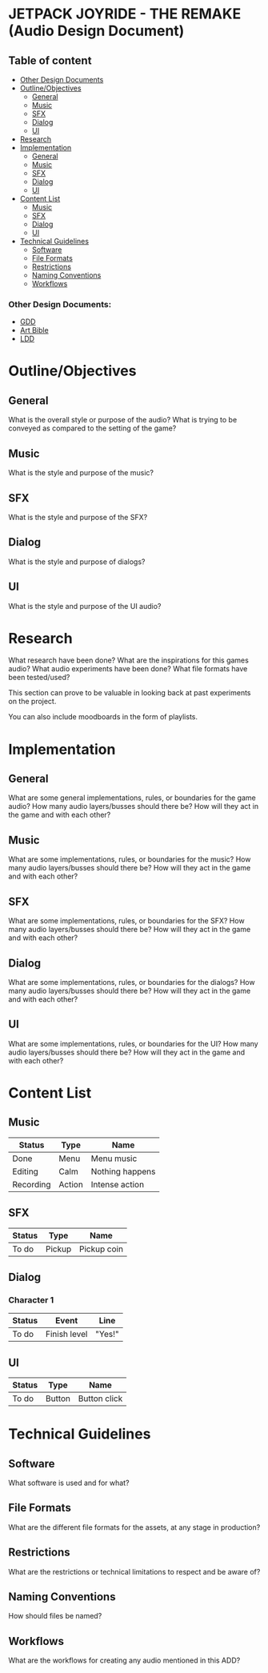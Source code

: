 # JETPACK JOYRIDE - THE REMAKE (Audio Design Document)

## Table of content

- [Other Design Documents](#other-design-documents)
- [Outline/Objectives](#outlineobjectives)
    - [General](#general)
    - [Music](#music)
    - [SFX](#sfx)
    - [Dialog](#dialog)
    - [UI](#ui)
- [Research](#research)
- [Implementation](#implementation)
    - [General](#general-1)
    - [Music](#music-1)
    - [SFX](#sfx-1)
    - [Dialog](#dialog-1)
    - [UI](#ui-1)
- [Content List](#content-list)
    - [Music](#music-2)
    - [SFX](#sfx-2)
    - [Dialog](#dialog-2)
    - [UI](#ui-2)
- [Technical Guidelines](#technical-guidelines)
    - [Software](#software)
    - [File Formats](#file-formats)
    - [Restrictions](#restrictions)
    - [Naming Conventions](#naming-conventions)
    - [Workflows](#workflows)

### Other Design Documents:

- [GDD](../game-design-document/gdd.md)
- [Art Bible](../art-bible/art-bible.md)
- [LDD](../level-design-document/ldd.md)

# Outline/Objectives

## General

What is the overall style or purpose of the audio? What is trying to be conveyed as compared to the setting of the game?

## Music

What is the style and purpose of the music?

## SFX

What is the style and purpose of the SFX?

## Dialog

What is the style and purpose of dialogs?

## UI

What is the style and purpose of the UI audio?

# Research

What research have been done?  What are the inspirations for this games audio? What audio experiments have been done? What file formats have been tested/used?

This section can prove to be valuable in looking back at past experiments on the project.

You can also include moodboards in the form of playlists.

# Implementation

## General

What are some general implementations, rules, or boundaries for the game audio? How many audio layers/busses should there be? How will they act in the game and with each other?

## Music

What are some implementations, rules, or boundaries for the music? How many audio layers/busses should there be? How will they act in the game and with each other?

## SFX

What are some implementations, rules, or boundaries for the SFX? How many audio layers/busses should there be? How will they act in the game and with each other?

## Dialog

What are some implementations, rules, or boundaries for the dialogs? How many audio layers/busses should there be? How will they act in the game and with each other?

## UI

What are some implementations, rules, or boundaries for the UI? How many audio layers/busses should there be? How will they act in the game and with each other?

# Content List

## Music

| Status | Type | Name |
|---|---|---|
| Done | Menu | Menu music |
| Editing | Calm | Nothing happens |
| Recording | Action | Intense action |

## SFX

| Status | Type | Name |
|---|---|---|
| To do | Pickup | Pickup coin |

## Dialog

### Character 1

| Status | Event | Line |
|---|---|---|
| To do | Finish level | "Yes!" |

## UI

| Status | Type | Name |
|---|---|---|
| To do | Button | Button click |

# Technical Guidelines

## Software

What software is used and for what?

## File Formats

What are the different file formats for the assets, at any stage in production?

## Restrictions

What are the restrictions or technical limitations to respect and be aware of?

## Naming Conventions

How should files be named?

## Workflows

What are the workflows for creating any audio mentioned in this ADD?
